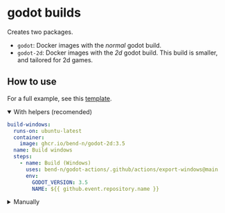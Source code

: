 # godot builds

Creates two packages.

- `godot`: Docker images with the _normal_ godot build.
- `godot-2d`: Docker images with the _2d_ godot build.
  This build is smaller, and tailored for 2d games.

## How to use

For a full example, see this [template](https://github.com/bend-n/godot-template/blob/3d79cf6cc3e25317763ad4100e2a8692b0c2644e/.github/workflows/export.yml).

<details open>
<summary>With helpers (recomended)</summary>

```yaml
build-windows:
  runs-on: ubuntu-latest
  container:
    image: ghcr.io/bend-n/godot-2d:3.5
  name: Build windows
  steps:
    - name: Build (Windows)
      uses: bend-n/godot-actions/.github/actions/export-windows@main
      env:
        GODOT_VERSION: 3.5
        NAME: ${{ github.event.repository.name }}
```

</details>

<details>
<summary>Manually</summary>

> **Warning**
>
> This method has _not_ been tested.

```yaml
build-windows:
  runs-on: ubuntu-latest
  container:
    image: ghcr.io/bend-n/godot-2d:3.5
  name: Build windows
  steps:
    - name: Checkout
      uses: actions/checkout@v3

    - name: Setup godot
      run: |
        RELEASE=stable; GODOT_VERSION=3.5;
        mkdir -v -p ~/.local/share/godot/templates
        mv /root/.local/share/godot/templates/${GODOT_VERSION}.${RELEASE} ~/.local/share/godot/templates/${GODOT_VERSION}.${RELEASE}

    - name: Build
      run: |
        mkdir -p build/windows
        godot --export Windows "./build/windows/${GAME_NAME}.exe"
      env:
        GAME_NAME: ${{ github.event.repository.name }}

    - name: Upload
      uses: actions/upload-artifact@v3
      with:
        name: windows
        path: build/windows
```

</details>
